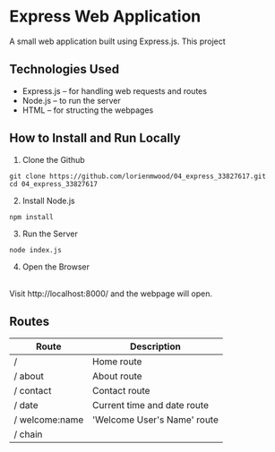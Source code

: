# Express Web Application 
A small web application built using Express.js. This project 

## Technologies Used 
- Express.js – for handling web requests and routes
- Node.js – to run the server
- HTML – for structing the webpages 

## How to Install and Run Locally 

1. Clone the Github 
```
git clone https://github.com/lorienmwood/04_express_33827617.git
cd 04_express_33827617
```
2. Install Node.js
```
npm install
```
3. Run the Server 
```
node index.js
```
4. Open the Browser 
<br>
Visit http://localhost:8000/ and the webpage will open. 


## Routes 

| Route             | Description   |
| ----------------- | ------------- |
| /                 | Home route
| / about            | About route 
| / contact          | Contact route
| / date             | Current time and date route 
| / welcome:name     |'Welcome User's Name' route 
| / chain            | 

